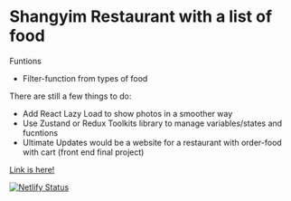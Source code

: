 <h1>Shangyim Restaurant with a list of food</h1>
<string>Funtions</string>
<ul>
  <li>Filter-function from types of food</li>
 
</ul>
There are still a few things to do:
<ul>
  <li>Add React Lazy Load to show photos in a smoother way</li>
  <li>Use Zustand or Redux Toolkits library to manage variables/states and fucntions</li>
  <li>Ultimate Updates would be a website for a restaurant with order-food with cart (front end final project)</li>
</ul>

<a href="https://shangyim-prehm.netlify.app/">Link is here!</a>

[![Netlify Status](https://api.netlify.com/api/v1/badges/d9947741-3d8b-4182-b0b9-23a058a59658/deploy-status)](https://app.netlify.com/sites/shangyim-prehm/deploys)
